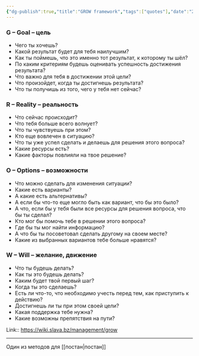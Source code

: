 ```yaml
---
{"dg-publish":true,"title":"GROW framework","tags":["quotes"],"date":"2023-07-23T21:53:56+03:00","modified_at":"2023-07-23T21:56:25+03:00","dg-path":"/quotes/202307232153.md","permalink":"/quotes/202307232153/","dgPassFrontmatter":true}
---
```



### G – Goal – цель

* Чего ты хочешь?
* Какой результат будет для тебя наилучшим?
* Как ты поймешь, что это именно тот результат, к которому ты шёл?
* По каким критериям будешь оценивать успешность достижения результата?
* Что важно для тебя в достижении этой цели?
* Что произойдет, когда ты достигнешь результата?
* Что ты получишь из того, чего у тебя нет сейчас?


### R – Reality – реальность

* Что сейчас происходит?
* Что тебя больше всего волнует?
* Что ты чувствуешь при этом?
* Кто еще вовлечен в ситуацию?
* Что ты уже успел сделать и делаешь для решения этого вопроса?
* Какие ресурсы есть?
* Какие факторы повлияли на твое решение?


### O – Options – возможности

* Что можно сделать для изменения ситуации?
* Какие есть варианты?
* А какие есть альтернативы?
* А если бы что-то еще могло быть как вариант, что бы это было?
* А что, если бы у тебя были все ресурсы для решения вопроса, что бы ты сделал?
* Кто мог бы помочь тебе в решении этого вопроса?
* Где бы ты мог найти информацию?
* А что бы ты посоветовал сделать другому на своем месте?
* Какие из выбранных вариантов тебе больше нравятся?

### W – Will – желание, движение

* Что ты будешь делать?
* Как ты это будешь делать?
* Каким будет твой первый шаг?
* Когда ты это сделаешь?
* Есть ли что-то, что необходимо учесть перед тем, как приступить к действию?
* Достигнешь ли ты при этом своей цели?
* Какая поддержка тебе нужна?
* Какие возможны препятствия на пути?


Link:: https://wiki.slava.bz/management/grow

---

Один из методов для [[постан|постан]]